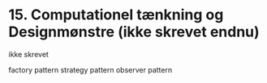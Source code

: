 # 15. Computationel tænkning og Designmønstre (ikke skrevet endnu)

ikke skrevet

factory pattern
strategy pattern
observer pattern